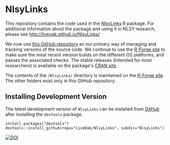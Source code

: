 NlsyLinks
================
This repository contains the code used in the [NlsyLinks](http://cran.r-project.org/web/packages/NlsyLinks/) R package.  For additional information about the package and using it in NLSY research, please see http://liveoak.github.io/NlsyLinks/

We now use  [this GitHub repository](https://github.com/LiveOak/NlsyLinksStaging) as our primary way of managing and tracking versions of the source code.  We continue to use the [R-Forge site](https://r-forge.r-project.org/projects/nlsylinks/) to make sure the most recent version builds on the different OS platforms, and passes the associated checks.  The stable releases (intended for most researchers) is available on the package's  [CRAN site](http://cran.r-project.org/web/packages/NlsyLinks/).

The contents of the `/NlsyLinks/` directory is maintained on the [R-Forge site](https://r-forge.r-project.org/projects/nlsylinks/).  The other folders exist only in this GitHub repository.

## Installing Development Version
The latest development version of `NlsyLinks` can be installed from [GitHub](https://github.com/LiveOak/NlsyLinks/) after installing the `devtools` package.
```
install.packages("devtools")
devtools::install_github(repo="LiveOak/NlsyLinks", subdir="NlsyLinks")
```

[![DOI](https://zenodo.org/badge/4971/LiveOak/NlsyLinks.png)](http://dx.doi.org/10.5281/zenodo.12519)
